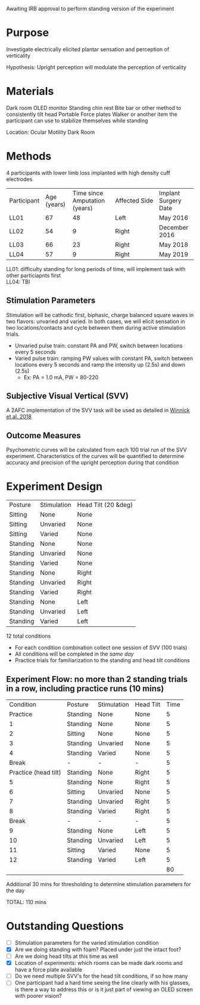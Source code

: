 Awaiting IRB approval to perform standing version of the experiment 
# Purpose
Investigate electrically elicited plantar sensation and perception of verticality 

Hypothesis: Upright perception will modulate the perception of verticality 
# Materials
Dark room
OLED monitor
Standing chin rest
Bite bar or other method to consistently tilt head
Portable Force plates
Walker or another item the participant can use to stabilize themselves while standing 

Location: Ocular Motility Dark Room
# Methods
4 participants with lower limb loss implanted with high density cuff electrodes

|   |   |   |   |   |
|---|---|---|---|---|
|Participant​|Age​ (years)​|Time since Amputation (years)​|Affected Side​|Implant Surgery Date|
|LL01​|67​|48​|Left​|May 2016​|
|LL02​|54​|9​|Right​|December 2016​|
|LL03​|66​|23​|Right​|May 2018​|
|LL04​|57​|9​|Right​|May 2019​|

LL01: difficulty standing for long periods of time, will implement task with other particiapnts first  
LL04: TBI
## Stimulation Parameters
Stimulation will be cathodic first, biphasic, charge balanced square waves in two flavors: unvaried and varied.  In both cases, we will elicit sensation in two locations/contacts and cycle between them during active stimulation trials.
- Unvaried pulse train: constant PA and PW, switch between locations every 5 seconds
- Varied pulse train: ramping PW values with constant PA, switch between locations every 5 seconds and ramp the intensity up (2.5s) and down (2.5s)
	- Ex: PA = 1.0 mA, PW = 80-220 
## Subjective Visual Vertical (SVV)
A 2AFC implementation of the SVV task will be used as detailed in [Winnick et al. 2018](https://doi.org/10.3389/fneur.2018.00892)
## Outcome Measures
Psychometric curves will be calculated from each 100 trial run of the SVV experiment.
Characteristics of the curves will be quantified to determine accuracy and precision of the upright perception during that condition  

# Experiment Design 

|   |   |   |
|---|---|---|
|Posture|Stimulation|Head Tilt (20 &deg)|
|Sitting|None|None|
|Sitting|Unvaried|None|
|Sitting|Varied|None|
|Standing|None|None|
|Standing|Unvaried|None|
|Standing|Varied|None|
|Standing|None|Right|
|Standing|Unvaried|Right|
|Standing|Varied|Right|
|Standing|None|Left|
|Standing|Unvaried|Left|
|Standing|Varied|Left|

12 total conditions 
- For each condition combination collect one session of SVV (100 trials)
- All conditions will be completed in the *same day*
- Practice trials for familiarization to the standing and head tilt conditions  

## Experiment Flow: no more than 2 standing trials in a row, including practice runs (10 mins)

|   |   |   |   |   |
|---|---|---|---|---|
|Condition|Posture|Stimulation|Head Tilt|Time|
|Practice|Standing|None|None|5|
|1|Standing|None|None|5|
|2|Sitting|None|None|5|
|3|Standing|Unvaried|None|5|
|4|Standing|Varied|None|5|
|Break|-|-|-|5|
|Practice (head tilt)|Standing|None|Right|5|
|5|Standing|None|Right|5|
|6|Sitting|Unvaried|None|5|
|7|Standing|Unvaried|Right|5|
|8|Standing|Varied|Right|5|
|Break|-|-|-|5|
|9|Standing|None|Left|5|
|10|Standing|Unvaried|Left|5|
|11|Sitting|Varied|None|5|
|12|Standing|Varied|Left|5|
|||||80|

Additional 30 mins for thresholding to determine stimulation parameters for the day

TOTAL: 110 mins

# Outstanding Questions 
- [ ] Stimulation parameters for the varied stimulation condition
- [x] Are we doing standing with foam?  Placed under just the intact foot?
- [ ] Are we doing head tilts at this time as well
- [x] Location of experiments: which rooms can be made dark rooms and have a force plate available 
- [ ] Do we need multiple SVV's for the head tilt conditions, if so how many
- [ ] One participant had a hard time seeing the line clearly with his glasses, is there a way to address this or is it just part of viewing an OLED screen with poorer vision?